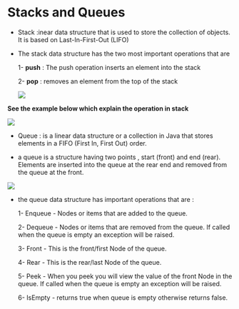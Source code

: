 # Stacks and Queues

+ Stack :inear data structure that is used to store the collection of objects. It is based on Last-In-First-Out (LIFO)

+ The stack data structure has the two most important operations that are

   1- **push** : The push operation inserts an element into the stack
   
  2- **pop** : removes an element from the top of the stack

  ![](https://static.javatpoint.com/core/images/java-stack.png)

**See the example below which explain the operation in stack**

  ![](https://miro.medium.com/max/761/1*kJIoFVwgiVGM9Rkd71OMEw.png)

+ Queue : is a linear data structure or a collection in Java that stores elements in a FIFO (First In, First Out) order.

+ a queue is a structure having two points , start (front) and end (rear). Elements are inserted into the queue at the rear end and removed from the queue at the front.

![](https://static.javatpoint.com/core/images/java-queue.png)


+ the queue data structure has important operations that are :

   1- Enqueue - Nodes or items that are added to the queue.

   2- Dequeue - Nodes or items that are removed from the queue. If called when the queue is empty an exception will be raised.

   3- Front - This is the front/first Node of the queue.

   4- Rear - This is the rear/last Node of the queue.

   5- Peek - When you peek you will view the value of the front Node in the queue. If called when the queue is empty an exception will be raised.

   6- IsEmpty - returns true when queue is empty otherwise returns false.